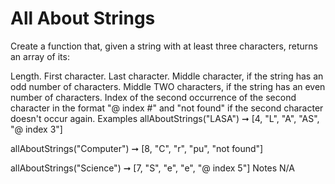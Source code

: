 # All About Strings

Create a function that, given a string with at least three characters, returns an array of its:

Length.
First character.
Last character.
Middle character, if the string has an odd number of characters. Middle TWO characters, if the string has an even number of characters.
Index of the second occurrence of the second character in the format "@ index #" and "not found" if the second character doesn't occur again.
Examples
allAboutStrings("LASA") ➞ [4, "L", "A", "AS", "@ index 3"]

allAboutStrings("Computer") ➞ [8, "C", "r", "pu", "not found"]

allAboutStrings("Science") ➞ [7, "S", "e", "e", "@ index 5"]
Notes
N/A
